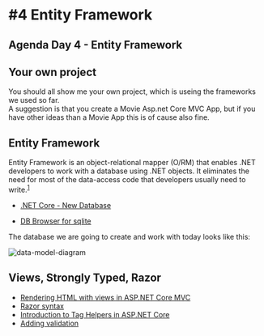 # #4 Entity Framework
## Agenda Day 4 - Entity Framework

## Your own project
You should all show me your own project, which is useing the frameworks we used so far.    
A suggestion is that you create a Movie Asp.net Core MVC App, but if you have other ideas than a Movie App this is of cause also fine. 

## Entity Framework
Entity Framework is an object-relational mapper (O/RM) that enables .NET developers to work with a database using .NET objects. It eliminates the need for most of the data-access code that developers usually need to write.<sup><a href="https://docs.microsoft.com/en-us/ef/">1</a></sup> 

* [.NET Core - New Database](https://docs.microsoft.com/en-us/ef/core/get-started/netcore/new-db-sqlite)

* [DB Browser for sqlite](http://sqlitebrowser.org/)


The database we are going to create and work with today looks like this:    

![data-model-diagram](https://github.com/keacore/04_Entity_Framework/blob/master/Materials/data-model-diagram.png)






## Views, Strongly Typed, Razor

* [Rendering HTML with views in ASP.NET Core MVC](https://docs.microsoft.com/en-us/aspnet/core/mvc/views/overview)
* [Razor syntax](https://docs.microsoft.com/en-us/aspnet/core/mvc/views/razor)
* [Introduction to Tag Helpers in ASP.NET Core](https://docs.microsoft.com/en-us/aspnet/core/mvc/views/tag-helpers/intro)
* [Adding validation](https://docs.microsoft.com/en-us/aspnet/core/tutorials/first-mvc-app/validation)